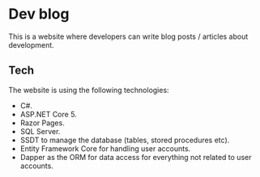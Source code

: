 # Dev blog

This is a website where developers can write blog posts / articles about development.

## Tech
The website is using the following technologies:
* C#.
* ASP.NET Core 5.
* Razor Pages.
* SQL Server.
* SSDT to manage the database (tables, stored procedures etc).
* Entity Framework Core for handling user accounts.
* Dapper as the ORM for data access for everything not related to user accounts.